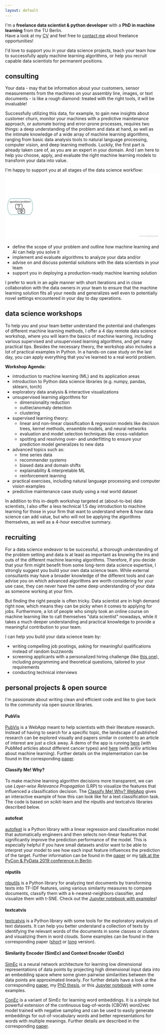 ```yaml
---
layout: default
---
```


I'm a **freelance data scientist & python developer** with a **PhD in machine learning** from the TU Berlin.
<br>
Have a look at my [CV](/assets/franziska_horn.pdf) and feel free to <a href="mailto:franzi@datasc.xyz?Subject=Freelance%20opportunity" target="_top">contact me</a> about freelance opportunities!

I'd love to support you in your data science projects, teach your team how to successfully apply machine learning algorithms, or help you recruit capable data scientists for permanent positions.


## consulting
Your data - may that be information about your customers, sensor measurements from the machines on your assembly line, images, or text documents - is like a rough diamond: treated with the right tools, it will be invaluable!

Successfully utilizing this data, for example, to gain new insights about customer churn, monitor your machines with a predictive maintenance approach, or automate boring and error-prone processes, requires two things: a deep understanding of the problem and data at hand, as well as the intimate knowledge of a wide array of machine learning algorithms, ranging from basic data analysis tools to natural language processing, computer vision, and deep learning methods. Luckily, the first part is already taken care of, as you are an expert in your domain. And I am here to help you choose, apply, and evaluate the right machine learning models to transform your data into value.

I'm happy to support you at all stages of the data science workflow:
![](/assets/data_science_workflow.gif)
- define the scope of your problem and outline how machine learning and AI can help you solve it
- implement and evaluate algorithms to analyze your data and/or
- advise on and discuss potential solutions with the data scientists in your team
- support you in deploying a production-ready machine learning solution

I prefer to work in an agile manner with short iterations and in close collaboration with the data owners in your team to ensure that the machine learning solution fits all your needs and generalizes well even to potentially novel settings encountered in your day to day operations.


## data science workshops
To help you and your team better understand the potential and challenges of different machine learning methods, I offer a 4 day remote data science workshop, where you will learn the basics of machine learning, including various supervised and unsupervised learning algorithms, and get many practical tips. Besides the necessary theory, the workshop also includes a lot of practical examples in Python. In a hands-on case study on the last day, you can apply everything that you've learned to a real world problem.

**Workshop Agenda:**
* introduction to machine learning (ML) and its application areas
* introduction to Python data science libraries (e.g. numpy, pandas, sklearn, torch)
* exploratory data analysis & interactive visualizations
* unsupervised learning algorithms for
    - dimensionality reduction
    - outlier/anomaly detection
    - clustering
* supervised learning theory:
    - linear and non-linear classification & regression models like decision trees, kernel methods, ensemble models, and neural networks
    - evaluation and model selection techniques like cross-validation
    - spotting and resolving over- and underfitting to ensure your prediction model generalizes to new data
* advanced topics such as:
    - time series data
    - recommender systems
    - biased data and domain shifts
    - explainability & interpretable ML
    - reinforcement learning
* practical exercises, including natural language processing and computer vision examples
* predictive maintenance case study using a real world dataset

In addition to this in-depth workshop targeted at (about-to-be) data scientists, I also offer a less technical 1.5 day introduction to machine learning for those in your firm that want to understand where & how data science can add value, but who will not be applying the algorithms themselves, as well as a 4-hour executive summary.


## recruiting
For a data science endeavor to be successful, a thorough understanding of the problem setting and data is at least as important as knowing the ins and outs of the different machine learning algorithms. Therefore, if you decide that your firm might benefit from some long-term data science expertise, I strongly suggest you build your own data science team. While external consultants may have a broader knowledge of the different tools and can advise you on which advanced algorithms are worth considering for your use case, they can never have the same deep understanding of your data as someone working at your firm.

But finding the right people is often tricky. Data scientist are in high demand right now, which means they can be picky when it comes to applying for jobs. Furthermore, a lot of people who simply took an online course on machine learning like to call themselves "data scientist" nowadays, while it takes a much deeper understanding and practical knowledge to provide a meaningful contribution to your team.

I can help you build your data science team by:
* writing compelling job postings, asking for meaningful qualifications instead of random buzzwords
* screening applicants with a personalized hiring challenge (like [this one](https://github.com/cod3licious/spectrm-challenge)), including programming and theoretical questions, tailored to your requirements
* conducting technical interviews


## personal projects & open source
I'm passionate about writing clean and efficient code and like to give back to the community via open source libraries.

#### PubVis
[PubVis](https://github.com/cod3licious/pubvis) is a WebApp meant to help scientists with their literature research. Instead of having to search for a specific topic, the landscape of published research can be explored visually and papers similar in content to an article of interest are just a click away.  A demo of the app is running [here](https://pubvis.herokuapp.com/) (with PubMed articles about different cancer types) and [here](https://arxvis.herokuapp.com/) (with arXiv articles about machine learning). Further details on the implementation can be found in the corresponding [paper](http://arxiv.org/abs/1706.08094).

#### Classify Me! Why?
To make machine learning algorithm decisions more transparent, we can use _Layer-wise Relevance Propagation_ (LRP) to visualize the features that influenced a classification decision. The [Classify Me! Why? WebApp](https://classifymewhy.herokuapp.com/) gives an interactive example of how this can look like for a text classification task. The code is based on scikit-learn and the nlputils and textcatvis libraries described below.

#### autofeat
[autofeat](https://github.com/cod3licious/autofeat) is a Python library with a linear regression and classification model that automatically engineers and then selects non-linear features that significantly improve the prediction performance of the model. This is especially helpful if you have small datasets and/or want to be able to interpret your model to see how each input feature influences the prediction of the target. Further information can be found in the [paper](https://arxiv.org/abs/1901.07329) or my [talk at the PyCon & PyData 2019 conference in Berlin](https://www.youtube.com/watch?v=4-4pKPv9lJ4).

#### nlputils
[nlputils](https://github.com/cod3licious/nlputils) is a Python library for analyzing text documents by transforming texts into TF-IDF features, using various similarity measures to compare documents, classify them with a k-nearest-neighbors classifier, and visualize them with t-SNE. Check out the [Jupyter notebook with examples](https://github.com/cod3licious/nlputils/blob/master/examples/examples.ipynb)!

#### textcatvis
[textcatvis](https://github.com/cod3licious/textcatvis) is a Python library with some tools for the exploratory analysis of text datasets. It can help you better understand a collection of texts by identifying the relevant words of the documents in some classes or clusters and visualizing them in word clouds. Some examples can be found in the corresponding paper ([short](http://arxiv.org/abs/1707.06100) or [long](http://arxiv.org/abs/1707.05261) version).

#### Similarity Encoder (SimEc) and Context Encoder (ConEc)
[SimEc](https://github.com/cod3licious/simec) is a neural network architecture for learning low dimensional representations of data points by projecting high dimensional input data into an embedding space where some given pairwise similarities between the data points are approximated linearly. For further details have a look at the corresponding [paper](http://www.czasopisma.pan.pl/Content/109871/PDF/07_821-830_00901_Bpast.No.66-6_31.12.18_K2.pdf?handler=pdf), my [PhD thesis](http://dx.doi.org/10.14279/depositonce-9956), or this [Jupyter notebook](https://github.com/cod3licious/simec/blob/master/basic_examples_compact.ipynb) with some examples.

[ConEc](https://github.com/cod3licious/conec) is a variant of SimEc for learning word embeddings. It is a simple but powerful extension of the continuous bag-of-words (CBOW) word2vec model trained with negative sampling and can be used to easily generate embeddings for out-of-vocabulary words and better representations for words with multiple meanings. Further details are described in the corresponding [paper](https://arxiv.org/abs/1706.02496).
